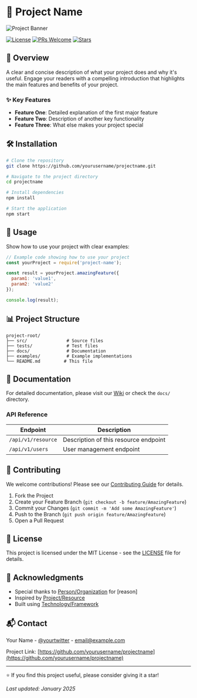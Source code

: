 # 📱 Project Name

![Project Banner](https://via.placeholder.com/800x400)

[![License](https://img.shields.io/badge/License-MIT-blue.svg)](LICENSE)
[![PRs Welcome](https://img.shields.io/badge/PRs-welcome-brightgreen.svg)](CONTRIBUTING.md)
[![Stars](https://img.shields.io/github/stars/yourusername/projectname)](https://github.com/yourusername/projectname/stargazers)

## 🚀 Overview

A clear and concise description of what your project does and why it's useful. Engage your readers with a compelling introduction that highlights the main features and benefits of your project.

### ✨ Key Features

- **Feature One**: Detailed explanation of the first major feature
- **Feature Two**: Description of another key functionality
- **Feature Three**: What else makes your project special

## 🛠️ Installation

```bash
# Clone the repository
git clone https://github.com/yourusername/projectname.git

# Navigate to the project directory
cd projectname

# Install dependencies
npm install

# Start the application
npm start
```

## 📖 Usage

Show how to use your project with clear examples:

```javascript
// Example code showing how to use your project
const yourProject = require('project-name');

const result = yourProject.amazingFeature({
  param1: 'value1',
  param2: 'value2'
});

console.log(result);
```

## 📊 Project Structure

```
project-root/
├── src/               # Source files
├── tests/             # Test files
├── docs/              # Documentation
├── examples/          # Example implementations
└── README.md         # This file
```

## 📝 Documentation

For detailed documentation, please visit our [Wiki](link-to-wiki) or check the `docs/` directory.

### API Reference

| Endpoint | Description |
|----------|-------------|
| `/api/v1/resource` | Description of this resource endpoint |
| `/api/v1/users` | User management endpoint |

## 🤝 Contributing

We welcome contributions! Please see our [Contributing Guide](CONTRIBUTING.md) for details.

1. Fork the Project
2. Create your Feature Branch (`git checkout -b feature/AmazingFeature`)
3. Commit your Changes (`git commit -m 'Add some AmazingFeature'`)
4. Push to the Branch (`git push origin feature/AmazingFeature`)
5. Open a Pull Request

## 📜 License

This project is licensed under the MIT License - see the [LICENSE](LICENSE) file for details.

## 👏 Acknowledgments

- Special thanks to [Person/Organization](link) for [reason]
- Inspired by [Project/Resource](link)
- Built using [Technology/Framework](link)

## 📬 Contact

Your Name - [@yourtwitter](https://twitter.com/yourtwitter) - email@example.com

Project Link: [https://github.com/yourusername/projectname](https://github.com/yourusername/projectname)

---
⭐️ If you find this project useful, please consider giving it a star!

*Last updated: January 2025*
